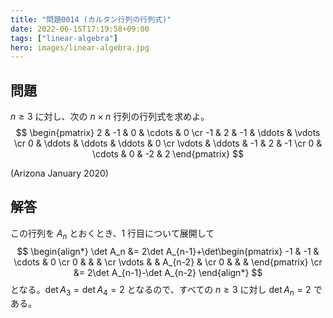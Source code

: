 ```yaml
---
title: "問題0014 (カルタン行列の行列式)"
date: 2022-06-15T17:19:58+09:00
tags: ["linear-algebra"]
hero: images/linear-algebra.jpg
---
```


## 問題

$n\ge 3$ に対し、次の $n\times n$ 行列の行列式を求めよ。
$$ \begin{pmatrix}
2 & -1 & 0 & \cdots & 0 \cr
-1 & 2 & -1 & \ddots & \vdots \cr
0 & \ddots & \ddots & \ddots & 0 \cr
\vdots & \ddots & -1 & 2 & -1 \cr
0 & \cdots & 0 & -2 & 2
\end{pmatrix} $$

(Arizona January 2020)

## 解答

この行列を $A_n$ とおくとき、1 行目について展開して
$$ \begin{align*}
\det A_n &= 2\det A_{n-1}+\det\begin{pmatrix}
-1 & -1 & \cdots & 0 \cr
0 & & & \cr
\vdots & & A_{n-2} & \cr
0 & & &
\end{pmatrix} \cr
&= 2\det A_{n-1}-\det A_{n-2}
\end{align*} $$
となる。$\det A_3=\det A_4=2$ となるので、すべての $n\ge 3$ に対し $\det A_n=2$ である。
